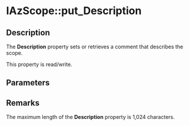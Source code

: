 # IAzScope::put_Description

## Description

The **Description** property sets or retrieves a comment that describes the scope.

This property is read/write.

## Parameters

## Remarks

The maximum length of the **Description** property is 1,024 characters.